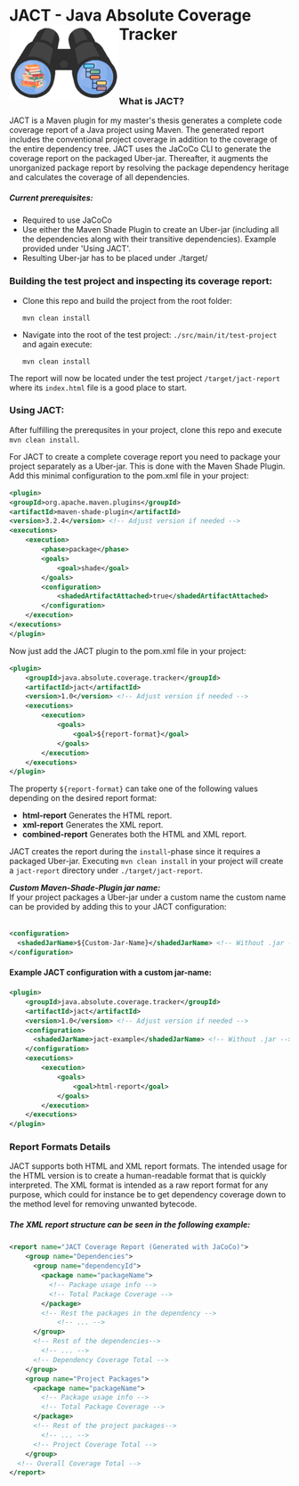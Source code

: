 # JACT - Java Absolute Coverage Tracker <img src=".img/jact-logo.png" align="left" height="135px"/>

[comment]: <> (Include coverage stats etc here later)
<br/> 
<br/> 
<br/> 

### What is JACT?
JACT is a Maven plugin for my master's thesis generates a complete code coverage report of a Java project using Maven. 
The generated report includes the conventional project coverage in addition to the coverage of the entire dependency 
tree. JACT uses the JaCoCo CLI to generate the coverage report on the packaged Uber-jar. Thereafter, it augments the 
unorganized package report by resolving the package dependency heritage and calculates the coverage of all dependencies.

##### Current prerequisites:
- Required to use JaCoCo
- Use either the Maven Shade Plugin to create an Uber-jar (including all the dependencies along with their transitive 
  dependencies). Example provided under 'Using JACT'.
- Resulting Uber-jar has to be placed under ./target/

### Building the test project and inspecting its coverage report:
- Clone this repo and build the project from the root folder:
    ```
    mvn clean install
    ```
  
- Navigate into the root of the test project: `./src/main/it/test-project` and again execute:
    ```
    mvn clean install
    ```

The report will now be located under the test project `/target/jact-report` where its `index.html` file is a good place to start. 


### Using JACT:
After fulfilling the prerequsites in your project, clone this repo and execute `mvn clean install`.

For JACT to create a complete coverage report you need to package your project separately as a Uber-jar. This is done with
the Maven Shade Plugin. Add this minimal configuration to the pom.xml file in your project:
```xml
<plugin>
<groupId>org.apache.maven.plugins</groupId>
<artifactId>maven-shade-plugin</artifactId>
<version>3.2.4</version> <!-- Adjust version if needed -->
<executions>
    <execution>
        <phase>package</phase>
        <goals>
            <goal>shade</goal>
        </goals>
        <configuration>
            <shadedArtifactAttached>true</shadedArtifactAttached>
        </configuration>
    </execution>
</executions>
</plugin>
```

Now just add the JACT plugin to the pom.xml file in your project:
```xml
<plugin>
    <groupId>java.absolute.coverage.tracker</groupId>
    <artifactId>jact</artifactId>
    <version>1.0</version> <!-- Adjust version if needed -->
    <executions>
        <execution>
            <goals>
                <goal>${report-format}</goal>
            </goals>
        </execution>
    </executions>
</plugin>
```
The property `${report-format}` can take one of the following values depending on the desired report format:
* **html-report** Generates the HTML report.
* **xml-report** Generates the XML report.
* **combined-report** Generates both the HTML and XML report.

JACT creates the report during the `install`-phase since it requires a packaged Uber-jar. Executing `mvn clean install`
in your project will create a `jact-report` directory under `./target/jact-report`.


**_Custom Maven-Shade-Plugin jar name:_** </br>
If your project packages a Uber-jar under a custom name the custom name can be provided by adding this to your JACT
configuration:

```xml

<configuration>
  <shadedJarName>${Custom-Jar-Name}</shadedJarName> <!-- Without .jar -->
</configuration>
```

#### Example JACT configuration with a custom jar-name:
```xml
<plugin>
    <groupId>java.absolute.coverage.tracker</groupId>
    <artifactId>jact</artifactId>
    <version>1.0</version> <!-- Adjust version if needed -->
    <configuration>
      <shadedJarName>jact-example</shadedJarName> <!-- Without .jar -->
    </configuration>
    <executions>
        <execution>
            <goals>
                <goal>html-report</goal>
            </goals>
        </execution>
    </executions>
</plugin>
```

### Report Formats Details
JACT supports both HTML and XML report formats. The intended usage for the HTML version is to create a human-readable
format that is quickly interpreted. The XML format is intended as a raw report format for any purpose, which could for
instance be to get dependency coverage down to the method level for removing unwanted bytecode.

##### The XML report structure can be seen in the following example:
```xml
<report name="JACT Coverage Report (Generated with JaCoCo)">
    <group name="Dependencies">
      <group name="dependencyId">
        <package name="packageName">
          <!-- Package usage info -->
          <!-- Total Package Coverage -->
        </package>
        <!-- Rest the packages in the dependency -->
            <!-- ... -->
      </group>
      <!-- Rest of the dependencies-->
        <!-- ... -->
      <!-- Dependency Coverage Total -->
    </group>
    <group name="Project Packages">
      <package name="packageName">
        <!-- Package usage info -->
        <!-- Total Package Coverage -->
      </package>
      <!-- Rest of the project packages-->
        <!-- ... -->
      <!-- Project Coverage Total -->
    </group>
  <!-- Overall Coverage Total -->
</report>
```

